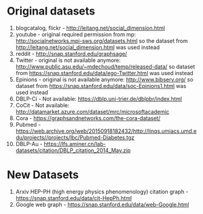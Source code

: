 # Original datasets
1. blogcatalog, flickr - http://leitang.net/social_dimension.html
1. youtube - original required permission from mp: http://socialnetworks.mpi-sws.org/datasets.html so the dataset from http://leitang.net/social_dimension.html was used instead
1. reddit - http://snap.stanford.edu/graphsage/
1. Twitter - original is not available anymore: http://www.public.asu.edu/~mdechoud/temp/released-data/ so dataset from https://snap.stanford.edu/data/ego-Twitter.html was used instead
1. Epinions - original is not available anymore: http://www.bibserv.org/ so dataset from https://snap.stanford.edu/data/soc-Epinions1.html was used instead
1. DBLP-Ci - Not available: https://dblp.uni-trier.de/dblpbr/index.html
1. CoCit - Not available: http://datamarket.azure.com/dataset/mrc/microsoftacademic
1. Cora - https://graphsandnetworks.com/the-cora-dataset/
1. Pubmed - https://web.archive.org/web/20150918182432/http://linqs.umiacs.umd.edu/projects//projects/lbc/Pubmed-Diabetes.tgz
1. DBLP-Au - https://lfs.aminer.cn/lab-datasets/citation/DBLP_citation_2014_May.zip

# New Datasets

1. Arxiv HEP-PH (high energy physics phenomenology) citation graph - https://snap.stanford.edu/data/cit-HepPh.html
1. Google web graph - https://snap.stanford.edu/data/web-Google.html